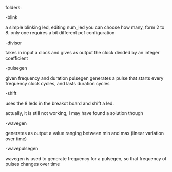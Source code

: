 folders:

-blink

a simple blinking led, editing num_led you can choose how many, form 2 to 8. only one requires a bit different pcf configuration

-divisor

takes in input a clock and gives as output the clock divided by an integer coefficient

-pulsegen

given frequency and duration pulsegen generates a pulse that starts every frequency clock cycles, and lasts duration cycles

-shift

uses the 8 leds in the breakot board and shift a led.

actually, it is still not working, I may have found a solution though

-wavegen

generates as output a value ranging between min and max (linear variation over time)

-wavepulsegen

wavegen is used to generate frequency for a pulsegen, so that frequency of pulses changes over time
